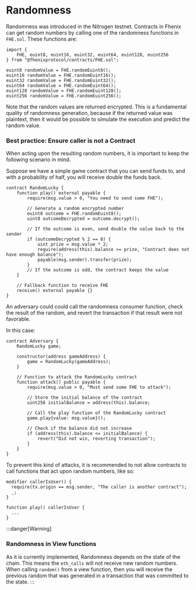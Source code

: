# Randomness

Randomness was introduced in the Nitrogen testnet.
Contracts in Fhenix can get random numbers by calling one of the randomness functions in `FHE.sol`.
These functions are:
```solidity
import {
    FHE, euint8, euint16, euint32, euint64, euint128, euint256
} from "@fhenixprotocol/contracts/FHE.sol";

euint8 randomValue = FHE.randomEuint8();
euint16 randomValue = FHE.randomEuint16();
euint32 randomValue = FHE.randomEuint32();
euint64 randomValue = FHE.randomEuint64();
euint128 randomValue = FHE.randomEuint128();
euint256 randomValue = FHE.randomEuint256();
```

Note that the random values are returned encrypted.
This is a fundamental quality of randomness generation, because if the returned value
was plaintext, then it would be possible to simulate the execution and predict the random value.

### Best practice: Ensure caller is not a Contract
When acting upon the resulting random numbers, it is important to keep the following
scenario in mind.

Suppose we have a simple game contract that you can send funds to, and with a probability of half,
you will receive double the funds back.

```solidity
contract RandomLucky {
    function play() external payable {
        require(msg.value > 0, "You need to send some FHE");

        // Generate a random encrypted number
        euint8 outcome = FHE.randomEuint8();
        uint8 outcomeDecrypted = outcome.decrypt();

        // If the outcome is even, send double the value back to the sender
        if (outcomeDecrypted % 2 == 0) {
            uint prize = msg.value * 2;
            require(address(this).balance >= prize, "Contract does not have enough balance");
            payable(msg.sender).transfer(prize);
        }
        // If the outcome is odd, the contract keeps the value
    }

    // Fallback function to receive FHE
    receive() external payable {}
}
```
An adversary could could call the randomness consumer function, check the result of the random,
and revert the transaction if that result were not favorable.

In this case:
```solidity
contract Adversary {
    RandomLucky game;

    constructor(address gameAddress) {
        game = RandomLucky(gameAddress);
    }

    // Function to attack the RandomLucky contract
    function attack() public payable {
        require(msg.value > 0, "Must send some FHE to attack");

        // Store the initial balance of the contract
        uint256 initialBalance = address(this).balance;

        // Call the play function of the RandomLucky contract
        game.play{value: msg.value}();

        // Check if the balance did not increase
        if (address(this).balance <= initialBalance) {
            revert("Did not win, reverting transaction");
        }
    }
}
```

To prevent this kind of attacks, it is recommended to not allow contracts
to call functions that act upon random numbers, like so:
```solidity
modifier callerIsUser() {
  require(tx.origin == msg.sender, "The caller is another contract");
  _;
}

function play() callerIsUser {
  ...
}
```

:::danger[Warning]
### Randomness in View functions
As it is currently implemented, Randomness depends on the state of the chain. This means the `eth_calls` will not receive new
random numbers. When calling `random()` from a view function, then you will receive the previous random that was generated in a transaction that was committed to the state.
:::

